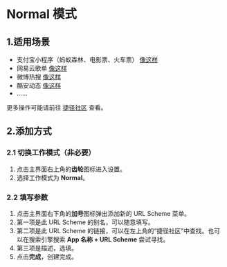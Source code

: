 # Normal 模式
## 1.适用场景
- 支付宝小程序（蚂蚁森林、电影票、火车票） [像这样](anywhere://url?param1=alipays://platformapi/startapp?appId=60000002&param2=&param3=)
- 网易云歌单 [像这样]( anywhere://url?param1=orpheus://playlist/523958926&param2=&param3=)
- 微博热搜 [像这样](anywhere://url?param1=weibo://fragmentpage?containerid=102803&needlocation=1&param2=&param3=)
- 酷安动态 [像这样](anywhere://url?param1=coolmarket://www.coolapk.com/feed/271681&param2=&param3=)
- ……

更多操作可能请前往 [捷径社区](https://sharecuts.cn/apps) 查看。

## 2.添加方式
### 2.1 切换工作模式（非必要）
1. 点击主界面右上角的**齿轮**图标进入设置。
2. 选择工作模式为 **Normal**。

### 2.2 填写参数
1. 点击主界面右下角的**加号**图标弹出添加新的 URL Scheme 菜单。
2. 第一项是此 URL Scheme 的别名，可以随意填写。
3. 第二项是此 URL Scheme 的链接，可以在左上角的“捷径社区”中查找。也可以在搜索引擎搜索 **App 名称 + URL Scheme** 尝试寻找。
4. 第三项是描述，选填。
5. 点击**完成**，创建完成。
